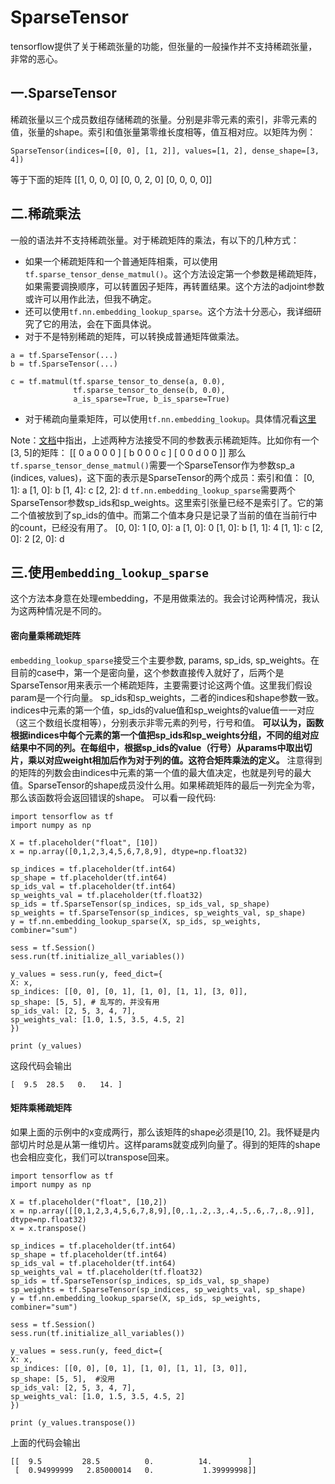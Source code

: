 # SparseTensor
tensorflow提供了关于稀疏张量的功能，但张量的一般操作并不支持稀疏张量，非常的恶心。
## 一.SparseTensor
稀疏张量以三个成员数组存储稀疏的张量。分别是非零元素的索引，非零元素的值，张量的shape。索引和值张量第零维长度相等，值互相对应。以矩阵为例：
```
SparseTensor(indices=[[0, 0], [1, 2]], values=[1, 2], dense_shape=[3, 4])
```
等于下面的矩阵
[[1, 0, 0, 0]
[0, 0, 2, 0]
 [0, 0, 0, 0]]
  
## 二.稀疏乘法
一般的语法并不支持稀疏张量。对于稀疏矩阵的乘法，有以下的几种方式：

- 如果一个稀疏矩阵和一个普通矩阵相乘，可以使用```tf.sparse_tensor_dense_matmul()```。这个方法设定第一个参数是稀疏矩阵，如果需要调换顺序，可以转置因子矩阵，再转置结果。这个方法的adjoint参数或许可以用作此法，但我不确定。
- 还可以使用```tf.nn.embedding_lookup_sparse```。这个方法十分恶心，我详细研究了它的用法，会在下面具体说。
- 对于不是特别稀疏的矩阵，可以转换成普通矩阵做乘法。
```
a = tf.SparseTensor(...)
b = tf.SparseTensor(...)

c = tf.matmul(tf.sparse_tensor_to_dense(a, 0.0),
              tf.sparse_tensor_to_dense(b, 0.0),
              a_is_sparse=True, b_is_sparse=True)
```
- 对于稀疏向量乘矩阵，可以使用```tf.nn.embedding_lookup```。具体情况看[这里](https://www.tensorflow.org/tutorials/word2vec#building_the_graph)

Note：[文档](https://www.tensorflow.org/versions/r1.2/api_docs/python/tf/sparse_tensor_dense_matmul)中指出，上述两种方法接受不同的参数表示稀疏矩阵。比如你有一个[3, 5]的矩阵：
[[ 0 a 0 0 0 ]
 [ b 0 0 0  c ]
 [ 0 0 d 0 0 ]]
 那么```tf.sparse_tensor_dense_matmul()```需要一个SparseTensor作为参数sp_a (indices, values)，这下面的表示是SparseTensor的两个成员：索引和值：
\[0, 1]: a
\[1, 0]: b
\[1, 4]: c
\[2, 2]: d
```tf.nn.embedding_lookup_sparse```需要两个SparseTensor参数sp_ids和sp_weights。这里索引张量已经不是索引了。它的第二个值被放到了sp_ids的值中。而第二个值本身只是记录了当前的值在当前行中的count，已经没有用了。
[0, 0]: 1                [0, 0]: a
[1, 0]: 0                [1, 0]: b
[1, 1]: 4                [1, 1]: c
[2, 0]: 2                [2, 0]: d

## 三.使用```embedding_lookup_sparse```
这个方法本身意在处理embedding，不是用做乘法的。我会讨论两种情况，我认为这两种情况是不同的。
#### 密向量乘稀疏矩阵
```embedding_lookup_sparse```接受三个主要参数, params, sp_ids, sp_weights。在目前的case中，第一个是密向量，这个参数直接传入就好了，后两个是SparseTensor用来表示一个稀疏矩阵，主要需要讨论这两个值。这里我们假设param是一个行向量。
sp_ids和sp_weights，二者的indices和shape参数一致。indices中元素的第一个值，sp_ids的value值和sp_weights的value值一一对应（这三个数组长度相等），分别表示非零元素的列号，行号和值。
**可以认为，函数根据indices中每个元素的第一个值把sp_ids和sp_weights分组，不同的组对应结果中不同的列。在每组中，根据sp_ids的value（行号）从params中取出切片，乘以对应weight相加后作为对于列的值。这符合矩阵乘法的定义。**
注意得到的矩阵的列数会由indices中元素的第一个值的最大值决定，也就是列号的最大值。SparseTensor的shape成员没什么用。如果稀疏矩阵的最后一列完全为零，那么该函数将会返回错误的shape。
可以看一段代码:
```
import tensorflow as tf
import numpy as np

X = tf.placeholder("float", [10])
x = np.array([0,1,2,3,4,5,6,7,8,9], dtype=np.float32)

sp_indices = tf.placeholder(tf.int64)
sp_shape = tf.placeholder(tf.int64)
sp_ids_val = tf.placeholder(tf.int64)
sp_weights_val = tf.placeholder(tf.float32)
sp_ids = tf.SparseTensor(sp_indices, sp_ids_val, sp_shape)
sp_weights = tf.SparseTensor(sp_indices, sp_weights_val, sp_shape)
y = tf.nn.embedding_lookup_sparse(X, sp_ids, sp_weights, combiner="sum")

sess = tf.Session()
sess.run(tf.initialize_all_variables())

y_values = sess.run(y, feed_dict={
X: x,
sp_indices: [[0, 0], [0, 1], [1, 0], [1, 1], [3, 0]], 
sp_shape: [5, 5], # 乱写的，并没有用
sp_ids_val: [2, 5, 3, 4, 7],
sp_weights_val: [1.0, 1.5, 3.5, 4.5, 2]
})

print (y_values)
```
这段代码会输出
```
[  9.5  28.5   0.   14. ]
```

#### 矩阵乘稀疏矩阵
如果上面的示例中的x变成两行，那么该矩阵的shape必须是[10, 2]。我怀疑是内部切片时总是从第一维切片。这样params就变成列向量了。得到的矩阵的shape也会相应变化，我们可以transpose回来。
```
import tensorflow as tf
import numpy as np

X = tf.placeholder("float", [10,2])
x = np.array([[0,1,2,3,4,5,6,7,8,9],[0,.1,.2,.3,.4,.5,.6,.7,.8,.9]], dtype=np.float32)
x = x.transpose()

sp_indices = tf.placeholder(tf.int64)
sp_shape = tf.placeholder(tf.int64)
sp_ids_val = tf.placeholder(tf.int64)
sp_weights_val = tf.placeholder(tf.float32)
sp_ids = tf.SparseTensor(sp_indices, sp_ids_val, sp_shape)
sp_weights = tf.SparseTensor(sp_indices, sp_weights_val, sp_shape)
y = tf.nn.embedding_lookup_sparse(X, sp_ids, sp_weights, combiner="sum")

sess = tf.Session()
sess.run(tf.initialize_all_variables())

y_values = sess.run(y, feed_dict={
X: x,
sp_indices: [[0, 0], [0, 1], [1, 0], [1, 1], [3, 0]], 
sp_shape: [5, 5],  #没用
sp_ids_val: [2, 5, 3, 4, 7],
sp_weights_val: [1.0, 1.5, 3.5, 4.5, 2]
})

print (y_values.transpose())
```
上面的代码会输出
```
[[  9.5         28.5          0.          14.        ]
 [  0.94999999   2.85000014   0.           1.39999998]]
```